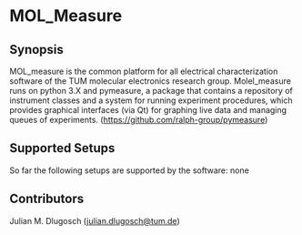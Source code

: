 # MOL_Measure
## Synopsis
MOL_measure is the common platform for all electrical characterization software of the TUM molecular electronics research group.
Molel_measure runs on python 3.X and pymeasure, a package that contains a repository of instrument classes and a system for running experiment procedures, which provides graphical interfaces (via Qt) for graphing live data and managing queues of experiments.
(https://github.com/ralph-group/pymeasure)
## Supported Setups
So far the following setups are supported by the software:
    none

## Contributors

Julian M. Dlugosch (julian.dlugosch@tum.de)

